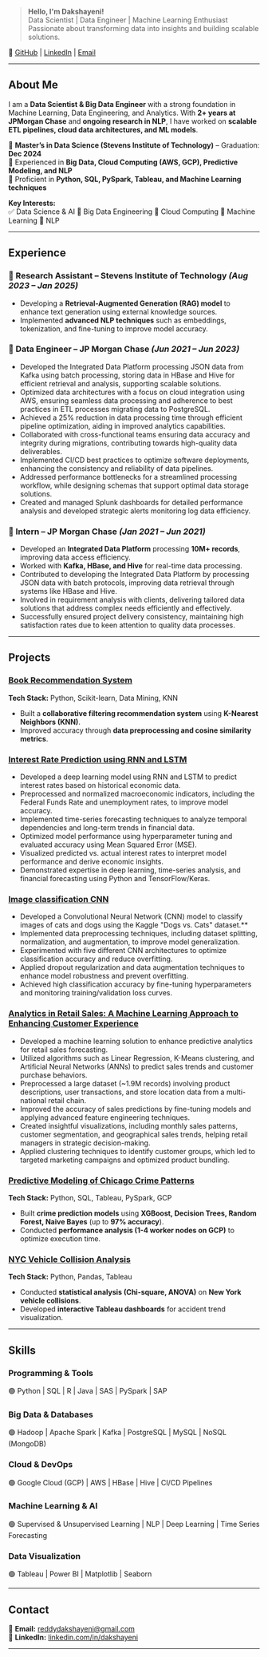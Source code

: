 > **Hello, I'm Dakshayeni!**  
> Data Scientist | Data Engineer | Machine Learning Enthusiast  
> Passionate about transforming data into insights and building scalable solutions.  

🔗 [GitHub](https://github.com/Dakshayeni) | [LinkedIn](https://linkedin.com/in/dakshayeni) | [Email](mailto:reddydakshayeni@gmail.com)  

---

## **About Me**  

I am a **Data Scientist & Big Data Engineer** with a strong foundation in Machine Learning, Data Engineering, and Analytics. With **2+ years at JPMorgan Chase** and **ongoing research in NLP**, I have worked on **scalable ETL pipelines, cloud data architectures, and ML models**.  

📌 **Master’s in Data Science (Stevens Institute of Technology)** – Graduation: **Dec 2024**  
📌 Experienced in **Big Data, Cloud Computing (AWS, GCP), Predictive Modeling, and NLP**  
📌 Proficient in **Python, SQL, PySpark, Tableau, and Machine Learning techniques**  

**Key Interests:**  
✅ Data Science & AI 🔹 Big Data Engineering 🔹 Cloud Computing 🔹 Machine Learning 🔹 NLP  

---

## **Experience**  

### **🔹 Research Assistant – Stevens Institute of Technology** *(Aug 2023 – Jan 2025)*  
- Developing a **Retrieval-Augmented Generation (RAG) model** to enhance text generation using external knowledge sources.  
- Implemented **advanced NLP techniques** such as embeddings, tokenization, and fine-tuning to improve model accuracy.  

### **🔹 Data Engineer – JP Morgan Chase** *(Jun 2021 – Jun 2023)*  
- Developed the Integrated Data Platform processing JSON data from Kafka using batch processing, storing data in HBase and Hive for efficient retrieval and analysis, supporting scalable solutions.
- Optimized data architectures with a focus on cloud integration using AWS, ensuring seamless data processing and adherence to best practices in ETL processes migrating data to PostgreSQL.
- Achieved a 25% reduction in data processing time through efficient pipeline optimization, aiding in improved analytics capabilities.
- Collaborated with cross-functional teams ensuring data accuracy and integrity during migrations, contributing towards high-quality data deliverables.
- Implemented CI/CD best practices to optimize software deployments, enhancing the consistency and reliability of data pipelines.
- Addressed performance bottlenecks for a streamlined processing workflow, while designing schemas that support optimal data storage solutions.
- Created and managed Splunk dashboards for detailed performance analysis and developed strategic alerts monitoring log data efficiency.


### **🔹 Intern – JP Morgan Chase** *(Jan 2021 – Jun 2021)*  
- Developed an **Integrated Data Platform** processing **10M+ records**, improving data access efficiency.  
- Worked with **Kafka, HBase, and Hive** for real-time data processing.
- Contributed to developing the Integrated Data Platform by processing JSON data with batch protocols, improving data retrieval through systems like HBase and Hive.
- Involved in requirement analysis with clients, delivering tailored data solutions that address complex needs efficiently and effectively.
- Successfully ensured project delivery consistency, maintaining high satisfaction rates due to keen attention to quality data processes.
 

---

## **Projects**  

### **[Book Recommendation System](https://github.com/Dakshayeni/book-recommendation)**
**Tech Stack:** Python, Scikit-learn, Data Mining, KNN  
- Built a **collaborative filtering recommendation system** using **K-Nearest Neighbors (KNN)**.  
- Improved accuracy through **data preprocessing and cosine similarity metrics**.

### **[Interest Rate Prediction using RNN and LSTM](https://github.com/Dakshayeni/Interest-Rate-Prediction-using-RNN-and-LSTM)**
- Developed a deep learning model using RNN and LSTM to predict interest rates based on historical economic data.
- Preprocessed and normalized macroeconomic indicators, including the Federal Funds Rate and unemployment rates, to improve model accuracy.
- Implemented time-series forecasting techniques to analyze temporal dependencies and long-term trends in financial data.
- Optimized model performance using hyperparameter tuning and evaluated accuracy using Mean Squared Error (MSE).
- Visualized predicted vs. actual interest rates to interpret model performance and derive economic insights.
- Demonstrated expertise in deep learning, time-series analysis, and financial forecasting using Python and TensorFlow/Keras.

### **[Image classification CNN](https://github.com/Dakshayeni/Image-classification-CNN)** 
- Developed a Convolutional Neural Network (CNN) model to classify images of cats and dogs using the Kaggle "Dogs vs. Cats" dataset.**  
- Implemented data preprocessing techniques, including dataset splitting, normalization, and augmentation, to improve model generalization.  
- Experimented with five different CNN architectures to optimize classification accuracy and reduce overfitting.  
- Applied dropout regularization and data augmentation techniques to enhance model robustness and prevent overfitting.  
- Achieved high classification accuracy by fine-tuning hyperparameters and monitoring training/validation loss curves.  


### **[Analytics in Retail Sales: A Machine Learning Approach to Enhancing Customer Experience](https://github.com/Dakshayeni/MachineLearning-Walmart-Retail-Analysis)**	
- Developed a machine learning solution to enhance predictive analytics for retail sales forecasting.
- Utilized algorithms such as Linear Regression, K-Means clustering, and Artificial Neural Networks (ANNs) to predict sales trends and customer purchase behaviors.
- Preprocessed a large dataset (~1.9M records) involving product descriptions, user transactions, and store location data from a multi-national retail chain.
- Improved the accuracy of sales predictions by fine-tuning models and applying advanced feature engineering techniques.
- Created insightful visualizations, including monthly sales patterns, customer segmentation, and geographical sales trends, helping retail managers in strategic decision-making.
- Applied clustering techniques to identify customer groups, which led to targeted marketing campaigns and optimized product bundling.


### **[Predictive Modeling of Chicago Crime Patterns](https://github.com/Dakshayeni/chicago-crime)**
 **Tech Stack:** Python, SQL, Tableau, PySpark, GCP  
- Built **crime prediction models** using **XGBoost, Decision Trees, Random Forest, Naive Bayes** (up to **97% accuracy**).
- Conducted **performance analysis (1-4 worker nodes on GCP)** to optimize execution time.  

### **[NYC Vehicle Collision Analysis](https://github.com/Dakshayeni/nyc-collision-analysis)**  
 **Tech Stack:** Python, Pandas, Tableau  
- Conducted **statistical analysis (Chi-square, ANOVA)** on **New York vehicle collisions**.  
- Developed **interactive Tableau dashboards** for accident trend visualization.    
  

---

## **Skills**  

### **Programming & Tools**  
🟢 Python | SQL | R | Java | SAS | PySpark | SAP  

### **Big Data & Databases**  
🟢 Hadoop | Apache Spark | Kafka | PostgreSQL | MySQL | NoSQL (MongoDB)  

### **Cloud & DevOps**  
🟢 Google Cloud (GCP) | AWS | HBase | Hive | CI/CD Pipelines  

### **Machine Learning & AI**  
🟢 Supervised & Unsupervised Learning | NLP | Deep Learning | Time Series Forecasting  

### **Data Visualization**  
🟢 Tableau | Power BI | Matplotlib | Seaborn  

---

## **Contact**  
📧 **Email:** [reddydakshayeni@gmail.com](mailto:reddydakshayeni@gmail.com)  
🔗 **LinkedIn:** [linkedin.com/in/dakshayeni](https://linkedin.com/in/dakshayeni/)  

---

